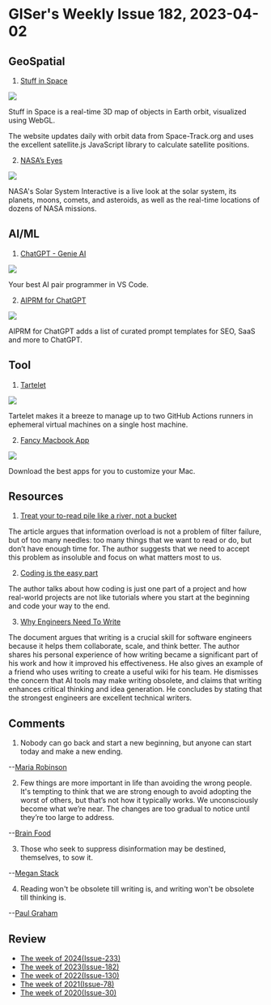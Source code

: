 # GISer's Weekly Issue 182, 2023-04-02

## GeoSpatial

1. [Stuff in Space](https://stuffin.space/)

![](https://imgs.zhubai.love/e3a6c07d64c54a8b945e9f04ee8ffc3f_2192261542853668864.png)

Stuff in Space is a real-time 3D map of objects in Earth orbit, visualized using WebGL.

The website updates daily with orbit data from Space-Track.org and uses the excellent satellite.js JavaScript library to calculate satellite positions.

2. [NASA’s Eyes](https://eyes.nasa.gov/)

![](https://imgs.zhubai.love/0705866731ed44cca24c6abbafa7c63c_2192261542853668864.png)

NASA's Solar System Interactive is a live look at the solar system, its planets, moons, comets, and asteroids, as well as the real-time locations of dozens of NASA missions.

## AI/ML

1. [ChatGPT - Genie AI](https://marketplace.visualstudio.com/items?itemName=genieai.chatgpt-vscode)

![](https://raw.githubusercontent.com/ai-genie/chatgpt-vscode/main/images/quick-fix.png)

Your best AI pair programmer in VS Code.

2. [AIPRM for ChatGPT](https://chrome.google.com/webstore/detail/aiprm-for-chatgpt/ojnbohmppadfgpejeebfnmnknjdlckgj)

![](https://lh3.googleusercontent.com/v6niIA5HQDeU_e1Qlnsf4BXoCTovtp3hQYgwMTRxHyrFZLAtqdI4oW_4Y6wKKdH085V5RMv12tD3Sk_azxdsTRv_BwQ=w640-h400-e365-rj-sc0x00ffffff)

AIPRM for ChatGPT adds a list of curated prompt templates for SEO, SaaS and more to ChatGPT.

## Tool

1. [Tartelet](https://github.com/shapehq/tartelet)

![](https://cdn.beekka.com/blogimg/asset/202303/bg2023032917.webp)

Tartelet makes it a breeze to manage up to two GitHub Actions runners in ephemeral virtual machines on a single host machine.

2. [Fancy Macbook App](https://fancymacbook.app/)

![](https://assets.bestxtools.com/s2/main/images/2023-04-06-17-48-02.png)

Download the best apps for you to customize your Mac.

## Resources

1. [Treat your to-read pile like a river, not a bucket](https://www.oliverburkeman.com/river)

The article argues that information overload is not a problem of filter failure, but of too many needles: too many things that we want to read or do, but don’t have enough time for. The author suggests that we need to accept this problem as insoluble and focus on what matters most to us.

2. [Coding is the easy part](https://swizec.com/blog/coding-is-the-easy-part/)

The author talks about how coding is just one part of a project and how real-world projects are not like tutorials where you start at the beginning and code your way to the end.

3. [Why Engineers Need To Write](https://www.developing.dev/p/why-engineers-need-to-write)

The document argues that writing is a crucial skill for software engineers because it helps them collaborate, scale, and think better. The author shares his personal experience of how writing became a significant part of his work and how it improved his effectiveness. He also gives an example of a friend who uses writing to create a useful wiki for his team. He dismisses the concern that AI tools may make writing obsolete, and claims that writing enhances critical thinking and idea generation. He concludes by stating that the strongest engineers are excellent technical writers.

## Comments

1. Nobody can go back and start a new beginning, but anyone can start today and make a new ending.

--[Maria Robinson](https://fs.blog/brain-food/april-2-2023/)

2. Few things are more important in life than avoiding the wrong people. It's tempting to think that we are strong enough to avoid adopting the worst of others, but that’s not how it typically works. We unconsciously become what we’re near. The changes are too gradual to notice until they’re too large to address.

--[Brain Food](https://fs.blog/brain-food/april-2-2023/)

3. Those who seek to suppress disinformation may be destined, themselves, to sow it.

--[Megan Stack](https://www.nytimes.com/2023/03/28/opinion/covid-lab-leak-theory-disinformation.html?smid=nytcore-ios-share)

4. Reading won't be obsolete till writing is, and writing won't be obsolete till thinking is.

--[Paul Graham](https://mobile.twitter.com/paulg/status/1618747829975130115)

## Review

- [The week of 2024(Issue-233)](../2024/issue-233.md)
- [The week of 2023(Issue-182)](../2023/issue-182.md)
- [The week of 2022(Issue-130)](../2022/issue-130.md)
- [The week of 2021(Issue-78)](../2021/issue-78.md)
- [The week of 2020(Issue-30)](../2020/issue-30.md)
